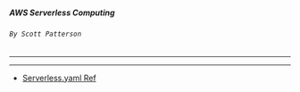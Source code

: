 ##### AWS Serverless Computing

###### `By Scott Patterson`

---
















---

- [Serverless.yaml Ref](https://github.com/serverless/serverless/blob/master/docs/providers/aws/guide/serverless.yml.md)



